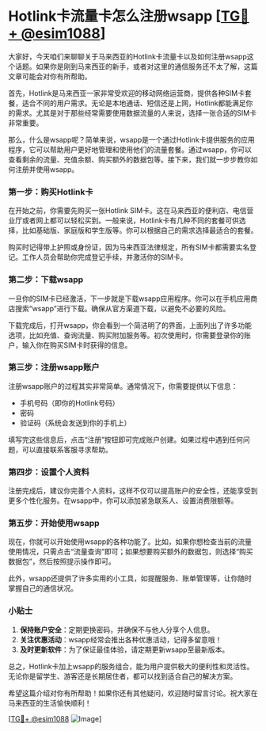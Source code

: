# Hotlink卡流量卡怎么注册wsapp [[TG💪+ @esim1088](https://t.me/s/esim1088)]

大家好，今天咱们来聊聊关于马来西亚的Hotlink卡流量卡以及如何注册wsapp这个话题。如果你是刚到马来西亚的新手，或者对这里的通信服务还不太了解，这篇文章可能会对你有所帮助。

首先，Hotlink是马来西亚一家非常受欢迎的移动网络运营商，提供各种SIM卡套餐，适合不同的用户需求。无论是本地通话、短信还是上网，Hotlink都能满足你的需求。尤其是对于那些经常需要使用数据流量的人来说，选择一张合适的SIM卡非常重要。

那么，什么是wsapp呢？简单来说，wsapp是一个通过Hotlink卡提供服务的应用程序，它可以帮助用户更好地管理和使用他们的流量套餐。通过wsapp，你可以查看剩余的流量、充值余额、购买额外的数据包等。接下来，我们就一步步教你如何注册并使用wsapp。

### 第一步：购买Hotlink卡

在开始之前，你需要先购买一张Hotlink SIM卡。这在马来西亚的便利店、电信营业厅或者网上都可以轻松买到。一般来说，Hotlink卡有几种不同的套餐可供选择，比如基础版、家庭版和学生版等。你可以根据自己的需求选择最适合的套餐。

购买时记得带上护照或身份证，因为马来西亚法律规定，所有SIM卡都需要实名登记。工作人员会帮助你完成登记手续，并激活你的SIM卡。

### 第二步：下载wsapp

一旦你的SIM卡已经激活，下一步就是下载wsapp应用程序。你可以在手机应用商店搜索“wsapp”进行下载。确保从官方渠道下载，以避免不必要的风险。

下载完成后，打开wsapp，你会看到一个简洁明了的界面，上面列出了许多功能选项，比如充值、查询流量、购买附加服务等。初次使用时，你需要登录你的账户，输入你在购买SIM卡时获得的信息。

### 第三步：注册wsapp账户

注册wsapp账户的过程其实非常简单。通常情况下，你需要提供以下信息：

- 手机号码（即你的Hotlink号码）
- 密码
- 验证码（系统会发送到你的手机上）

填写完这些信息后，点击“注册”按钮即可完成账户创建。如果过程中遇到任何问题，可以直接联系客服寻求帮助。

### 第四步：设置个人资料

注册完成后，建议你完善个人资料，这样不仅可以提高账户的安全性，还能享受到更多个性化服务。在wsapp中，你可以添加紧急联系人、设置消费限额等。

### 第五步：开始使用wsapp

现在，你就可以开始使用wsapp的各种功能了。比如，如果你想检查当前的流量使用情况，只需点击“流量查询”即可；如果想要购买额外的数据包，则选择“购买数据包”，然后按照提示操作即可。

此外，wsapp还提供了许多实用的小工具，如提醒服务、账单管理等，让你随时掌握自己的通信状况。

### 小贴士

1. **保持账户安全**：定期更换密码，并确保不与他人分享个人信息。
2. **关注优惠活动**：wsapp经常会推出各种优惠活动，记得多留意哦！
3. **及时更新软件**：为了保证最佳体验，请定期更新wsapp至最新版本。

总之，Hotlink卡加上wsapp的服务组合，能为用户提供极大的便利性和灵活性。无论你是留学生、游客还是长期居住者，都可以找到适合自己的解决方案。

希望这篇介绍对你有所帮助！如果你还有其他疑问，欢迎随时留言讨论。祝大家在马来西亚的生活愉快顺利！

[[TG💪+ @esim1088](https://t.me/s/esim1088) ![Image](https://i.postimg.cc/4NQfJmqS/Snipaste-2025-05-13-00-14-12.png)]